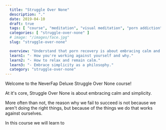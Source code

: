 ```yaml
---
  title: "Struggle Over None"
  description: "."
  date: 2019-04-10
  draft: true
  tags: [ "course", "meditation", "visual meditation", "porn addiction", "addiction", "awareness", "awareness exercises", "perspective", "nofap", "neverfap", "neverfap deluxe" ]
  categories: [ "struggle-over-none" ]
  # image: "/images/face.jpg"
  slug: "struggle-over-none"

  overview: "Understand that porn recovery is about embracing calm and learning not to fight yourself mentally."
  learn1: "- How you're working against yourself and why."
  learn2: "- How to relax and remain calm."
  learn3: "- Embrace simplicity as a philosophy."
  category: "struggle-over-none"
---
```


Welcome to the NeverFap Deluxe Struggle Over None course!

At it's core, Struggle Over None is about embracing calm and simplicity.

More often than not, the reason why we fail to succeed is not because we aren't doing the right things, but because of the things we do that works against ourselves.

In this course we will learn to 